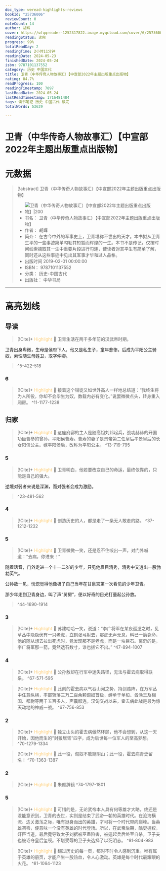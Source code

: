 ```yaml
---
doc_type: weread-highlights-reviews
bookId: "25736006"
reviewCount: 0
noteCount: 14
author: 胡辉
cover: https://wfqqreader-1252317822.image.myqcloud.com/cover/6/25736006/t7_25736006.jpg
readingStatus: 读完
progress: 99%
totalReadDay: 2
readingTime: 2小时11分钟
readingDate: 2024-05-23
finishedDate: 2024-05-24
isbn: 9787101137552
category: 历史 中国古代
title: 卫青（中华传奇人物故事汇）【中宣部2022年主题出版重点出版物】
rating: 84.7%
readProgress: 100
readingTimestamp: 7897
lastReadDate: 2024-05-24
lastReadTimestamp: 1716481484
tags: 读书笔记 历史 中国古代 读完
totalWords: 53629

---
```


# 卫青（中华传奇人物故事汇）【中宣部2022年主题出版重点出版物】

# 元数据
> [!abstract] 卫青（中华传奇人物故事汇）【中宣部2022年主题出版重点出版物】
> - ![ 卫青（中华传奇人物故事汇）【中宣部2022年主题出版重点出版物】|200](https://wfqqreader-1252317822.image.myqcloud.com/cover/6/25736006/t7_25736006.jpg)
> - 书名： 卫青（中华传奇人物故事汇）【中宣部2022年主题出版重点出版物】
> - 作者： 胡辉
> - 简介： 在古今中外的军事史上，卫青堪称不世出的天才。本书拟从卫青生平的一些事迹简单勾勒其短暂而辉煌的一生。本书不是传记，仅按时间线索摘取其一生中重要片段进行勾连，使读者对其平生有简单了解，同时还从这些事迹中见出其军事才华和过人品格。
> - 出版时间 2019-02-01 00:00:00
> - ISBN： 9787101137552
> - 分类： 历史-中国古代
> - 出版社： 中华书局



---

# 高亮划线

## 导读

> [!Cite]+ <span style="color: #ffce78;">Highlight</span>
> 📌 卫青生活在两千多年前的汉武帝时期。
>
卫青出身卑微，生母是侯府下人，他又是私生子，童年悲惨。后成为平阳公主骑奴，索性随生母姓卫，取字仲卿。
> ^5-422-518
### 6

> [!Cite]+ <span style="color: #ffce78;">Highlight</span>
> 📌 接着这个钳徒又如世外高人一样地总结道：“我终生将为人所役，你却不会毕生为奴，数载内必有变化。”说罢微微点头，转身重入厢房。
> ^11-1177-1238
## 归家

> [!Cite]+ <span style="color: #ffce78;">Highlight</span>
> 📌 这座府邸的主人是随高祖刘邦起兵，战功赫赫的开国功臣曹参的曾孙，平阳侯曹寿。曹寿的妻子是景帝第二任皇后孝景皇后的长女阳信公主。嫁平阳侯后，改称为平阳公主。
> ^13-719-795
### 5

> [!Cite]+ <span style="color: #ffce78;">Highlight</span>
> 📌 卫青明白，他若要改变自己的命运，最终依靠的，只能是自己的强大。
>
逆境对弱者来说是深渊，而对强者会成为激励。
> ^23-481-562
### 4

> [!Cite]+ <span style="color: #ffce78;">Highlight</span>
> 📌 创造历史的人，都是走了一条无人敢走的路。
> ^37-1212-1232
### 5

> [!Cite]+ <span style="color: #ffce78;">Highlight</span>
> 📌 卫青微微一笑，还是忍不住咳出一声，对门外喊道：“去病，你进来！”
>
随着话音，门外走进一个十一二岁的少年，只见他眉目清秀，清秀中又透出一股勃勃英气。
>
公孙敖一见，恍惚觉得他像极了自己当年在甘泉宫第一次看见的少年卫青。
>
那少年走到卫青身边，叫了声“舅舅”，便以好奇的目光打量起公孙敖。
> ^44-1690-1914
### 3

> [!Cite]+ <span style="color: #ffce78;">Highlight</span>
> 📌 苏建哈哈一笑，说道：“李广将军在某夜巡逻之时，见草丛中隐隐伏有一只老虎，立刻张弓射去，那虎无声无息，料已一箭毙命，他的随从想去拉出死虎时，竟发现那不是老虎，而是一块巨石。离奇的是，李广将军那一箭，竟然透石数寸，谁也拔它不出。”
> ^47-894-1007
### 4

> [!Cite]+ <span style="color: #ffce78;">Highlight</span>
> 📌 公孙敖却在行军中迷失路径，无法与霍去病取得联系。
> ^67-571-595

> [!Cite]+ <span style="color: #ffce78;">Highlight</span>
> 📌 此刻的霍去病以气吞山河之势，持剑踏阵，在万军丛中任意纵横，率部斩落三万二百余颗匈奴首级，缚单于单桓、酋涂王及相国、都尉等两千五百多人，声震祁连。汉匈交战以来，霍去病此战是最为惊天动地的神威一战。
> ^67-756-853
### 2

> [!Cite]+ <span style="color: #ffce78;">Highlight</span>
> 📌 独立山头的霍去病傲然环顾，他不会想到，从这一天开始，因他而生的“封狼居胥”四字，成为后世每一位军人的至高梦想。
> ^70-1279-1334

> [!Cite]+ <span style="color: #ffce78;">Highlight</span>
> 📌 此一役，匈奴不敢窥阴山；此一役，霍去病青史留名！
> ^70-1363-1387
### 2

> [!Cite]+ <span style="color: #ffce78;">Highlight</span>
> 📌 朱颜辞镜
> ^74-1797-1801
### 5

> [!Cite]+ <span style="color: #ffce78;">Highlight</span>
> 📌 可惜的是，无论武帝本人具有何等雄才大略，终还是没能意识到，卫青的去世，实则是结束了武帝一朝的英雄时代。在沧海横流、边关激荡之际，唯有挺身而出的英雄，才可将一个时代带向巅峰。当英雄凋零，便意味一个没有英雄的时代登场。所以，在武帝后期，酷吏握权，奸臣当道，最后竟导致太子刘据被巫蛊陷害，被逼起兵后终至自杀，卫子夫也被诏夺皇后玺绶。不堪受辱的卫子夫选择了以死明志。
> ^81-804-983

> [!Cite]+ <span style="color: #ffce78;">Highlight</span>
> 📌 翻过历史的每一页，都时不时令人感到沉重。唯有属于英雄的册页，才能产生一股热血，令人心激动。英雄是每个时代最耀眼的火花。
> ^81-1064-1123

